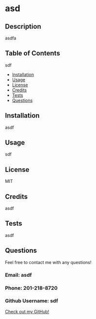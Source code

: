 # asd

## Description 

asdfa
  
## Table of Contents

sdf
- [Installation](#installation)
- [Usage](#usage)
- [License](#license)
- [Credits](#credits)
- [Tests](#tests)
- [Questions](#questions)

## Installation

asdf

## Usage

sdf

## License
MIT

## Credits

asdf

## Tests

asdf

## Questions

Feel free to contact me with any questions!

### Email: asdf

### Phone: 201-218-8720

### Github Username: sdf

[Check out my GitHub!](https://github.com/justincanavanmusic/)
